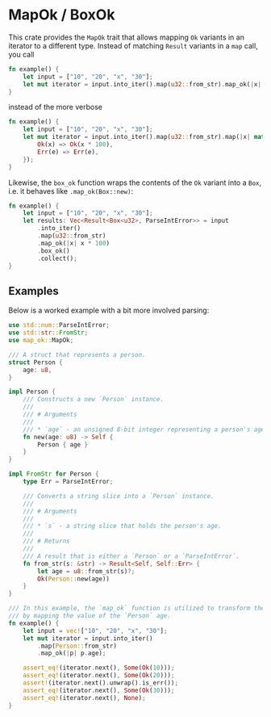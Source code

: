 # MapOk / BoxOk

This crate provides the `MapOk` trait that allows mapping `Ok` variants in an iterator to a different type. Instead
of matching `Result` variants in a `map` call, you call

```rust
fn example() {
    let input = ["10", "20", "x", "30"];
    let mut iterator = input.into_iter().map(u32::from_str).map_ok(|x| x * 100);
}
```

instead of the more verbose

```rust
fn example() {
    let input = ["10", "20", "x", "30"];
    let mut iterator = input.into_iter().map(u32::from_str).map(|x| match x {
        Ok(x) => Ok(x * 100),
        Err(e) => Err(e),
    });
}
```

Likewise, the `box_ok` function wraps the contents of the `Ok` variant into a `Box`, i.e. it behaves
like `.map_ok(Box::new)`:

```rust
fn example() {
    let input = ["10", "20", "x", "30"];
    let results: Vec<Result<Box<u32>, ParseIntError>> = input
        .into_iter()
        .map(u32::from_str)
        .map_ok(|x| x * 100)
        .box_ok()
        .collect();
}
```

## Examples

Below is a worked example with a bit more involved parsing:

```rust
use std::num::ParseIntError;
use std::str::FromStr;
use map_ok::MapOk;

/// A struct that represents a person.
struct Person {
    age: u8,
}

impl Person {
    /// Constructs a new `Person` instance.
    ///
    /// # Arguments
    ///
    /// * `age` - an unsigned 8-bit integer representing a person's age.
    fn new(age: u8) -> Self {
        Person { age }
    }
}

impl FromStr for Person {
    type Err = ParseIntError;

    /// Converts a string slice into a `Person` instance.
    ///
    /// # Arguments
    ///
    /// * `s` - a string slice that holds the person's age.
    ///
    /// # Returns
    ///
    /// A result that is either a `Person` or a `ParseIntError`.
    fn from_str(s: &str) -> Result<Self, Self::Err> {
        let age = u8::from_str(s)?;
        Ok(Person::new(age))
    }
}

/// In this example, the `map_ok` function is utilized to transform the `Ok` variant of a `Result`
/// by mapping the value of the `Person` age.
fn example() {
    let input = vec!["10", "20", "x", "30"];
    let mut iterator = input.into_iter()
        .map(Person::from_str)
        .map_ok(|p| p.age);

    assert_eq!(iterator.next(), Some(Ok(10)));
    assert_eq!(iterator.next(), Some(Ok(20)));
    assert!(iterator.next().unwrap().is_err());
    assert_eq!(iterator.next(), Some(Ok(30)));
    assert_eq!(iterator.next(), None);
}
```
